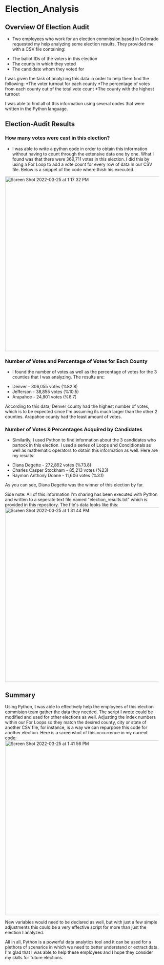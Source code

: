 # Election_Analysis


## Overview Of Election Audit

- Two employees who work for an election commission based in Colorado requested my help analyzing some election results. They provided me with a CSV file containing:
* The ballot IDs of the voters in this election
* The county in which they voted
* The candidate whom they voted for

I was given the task of analyzing this data in order to help them find the following:
*The voter turnout for each county
*The percentage of votes from each county out of the total vote count 
*The county with the highest turnout

I was able to find all of this information using several codes that were written in the Python language.

## Election-Audit Results

### How many votes were cast in this election?

- I was able to write a python code in order to obtain this information without having to count through the extensive data one by one. What I found was that there were 369,711 votes in this election. I did this by using a For Loop to add a vote count for every row of data in our CSV file. Below is a snippet of the code where thish his executed.
<img width="572" alt="Screen Shot 2022-03-25 at 1 17 32 PM" src="https://user-images.githubusercontent.com/100390727/160178715-4c41aa80-c090-4325-857b-11f29a7731ad.png">

### Number of Votes and Percentage of Votes for Each County

- I found the number of votes as well as the percentage of votes for the 3 counties that I was analyzing. The results are:
* Denver - 306,055 votes (%82.8)
* Jefferson - 38,855 votes (%10.5)
* Arapahoe - 24,801 votes (%6.7)

According to this data, Denver county had the highest number of votes, which is to be expected since I'm assuming its much larger than the other 2 counties. Arapahoe county had the least amount of votes.

### Number of Votes & Percentages Acquired by Candidates

- Similarily, I used Python to find information about the 3 candidates who partook in this election. I used a series of Loops and Condidionals as well as mathematic operators to obtain this information as well. Here are my results:
* Diana Degette - 272,892 votes (%73.8)
* Charles Casper Stockham - 85,213 votes (%23)
* Raymon Anthony Doane - 11,606 votes (%3.1)

As you can see, Diana Degette was the winner of this election by far.

Side note: All of this information I'm sharing has been executed with Python and written to a seperate text file named "election_results.txt" which is provided in this repository. The file's data looks like this:
<img width="572" alt="Screen Shot 2022-03-25 at 1 31 44 PM" src="https://user-images.githubusercontent.com/100390727/160180836-06fafa87-1f1b-4940-8dc6-e88dce1aac4b.png">

## Summary
Using Python, I was able to effectively help the employees of this election commision team gather the data they needed. The script I wrote could be modified and used for other elections as well. Adjusting the index numbers within our For Loops so they match the desired county, city or state of another CSV file, for instance, is a way we can repurpose this code for another election. Here is a screenshot of this occurrence in my current code: 
<img width="572" alt="Screen Shot 2022-03-25 at 1 41 56 PM" src="https://user-images.githubusercontent.com/100390727/160182311-1e8a707b-a35c-416d-9939-d9ce47e7ab9b.png">

New variables would need to be declared as well, but with just a few simple adjustments this could be a very effective script for more than just the election I analyzed.

All in all, Python is a powerful data analytics tool and it can be used for a plethora of scenarios in which we need to better understand or extract data. I'm glad that I was able to help these employees and I hope they consider my skills for future elections.


